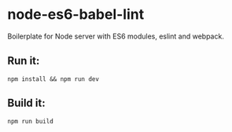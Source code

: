 # node-es6-babel-lint
Boilerplate for Node server with ES6 modules, eslint and webpack.

## Run it:

```
npm install && npm run dev
```

## Build it:

```
npm run build
```
